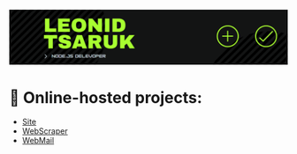 [![Header](https://raw.githubusercontent.com/NightStrang6r/nightstrang6r/main/assets/header.png)](https://leoit.dev)

# 👀 Online-hosted projects: 
- [Site](https://leoit.dev "Personal site")
- [WebScraper](https://scraper.leoit.dev "Web Scraper")
- [WebMail](https://mail.leoit.dev "Web Mail")
